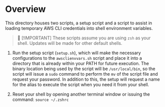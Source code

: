 # Overview

This directory houses two scripts, a setup script and a script to assist in loading temporary AWS CLI credentials into shell environment variables.

> :loudspeaker: [!IMPORTANT] 
> These scripts assume you are using `zsh` as your shell. Updates will be made for other default shells.


1. Run the setup script (`setup.sh`), which will make the necessary configurations to the `awsclienvvars.sh` script and place it into a directory that is already within your PATH for future execution. The binary location being used by the script will be `/usr/local/bin`, so the script will issue a `sudo` command to perform the `mv` of the script file and request your password. In addition to this, the setup will request a name for the alias to execute the script when you need it from your shell.

2. Reset your shell by opening another terminal window or issuing the command: `source ~/.zshrc`
